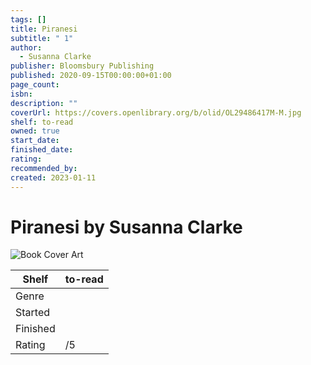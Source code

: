 ```yaml
---
tags: []
title: Piranesi
subtitle: " 1"
author:
  - Susanna Clarke
publisher: Bloomsbury Publishing
published: 2020-09-15T00:00:00+01:00
page_count: 
isbn: 
description: ""
coverUrl: https://covers.openlibrary.org/b/olid/OL29486417M-M.jpg
shelf: to-read
owned: true
start_date: 
finished_date: 
rating: 
recommended_by: 
created: 2023-01-11
---
```


# Piranesi by Susanna Clarke

![Book Cover Art](https://covers.openlibrary.org/b/olid/OL29486417M-M.jpg)

| Shelf | to-read |
| --- | --- |
| Genre |  |
| Started |  |
| Finished |  |
| Rating | /5 |


